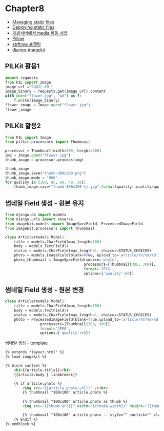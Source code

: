 # Chapter8

* [Managing static files](https://docs.djangoproject.com/en/2.1/howto/static-files/)
* [Deploying static files](https://docs.djangoproject.com/en/2.1/howto/static-files/deployment/)
* [개발서버에서 media 파일 서빙](https://github.com/django/django/blob/master/django/conf/urls/static.py)
* [Pillow](https://pillow.readthedocs.io/en/5.2.x/)
* [strftime 포맷팅](https://docs.python.org/3/library/time.html#time.strftime)
* [django-imagekit](https://github.com/matthewwithanm/django-imagekit/blob/develop/imagekit/generatorlibrary.py#L13)

PILKit 활용1
---
~~~python
import requests
from PIL import Image
image_url ="이미지 URL"
image_binary = requests.get(image_url).content
with open("flower.jpg", "wb") as f:
	f.write(image_binary)
flower_image = Image.open("flower.jpg")
flower_image
~~~
PILKit 활용2
---
~~~python
from PIL import Image
from pilkit.processors import Thumbnail

processor = Thumbnail(width=300, height=300)
img = Image.open("flower.jpg")
thumb_image = processor.process(img)

thumb_image
thumb_image.save("thumb-300x300.png")
thumb_image.mode = 'RGB'
for quality in [100, 80, 60, 40, 20]:
	thumb_image.save("thumb-300x300-{}.jpg".format(quality),quality=quality)
~~~
썸네일 Field 생성 - 원본 유지
---
~~~python
from django.db import models
from django.urls import reverse
from imagekit.models import ImageSpecField, ProcessedImageField
from imagekit.processors import Thumbnail

class Article(models.Model):
    title = models.CharField(max_length=100)
    body = models.TextField()
    status = models.CharField(max_length=1, choices=STATUS_CHOICES)
    photo = models.ImageField(blank=True, upload_to='article/%Y/%m/%d')
    photo_thumbnail = ImageSpecField(source='photo',
                                    processors=[Thumbnail(300, 300)],
                                    format='JPEG',
                                    options={'quality':60})

~~~
썸네일 Field 생성 - 원본 변경
---
~~~python
class Article(models.Model):
    title = models.CharField(max_length=100)
    body = models.TextField()
    status = models.CharField(max_length=1, choices=STATUS_CHOICES)
    photo = ProcessedImageField(blank=True,upload_to='article/%Y/%m/%d', 
                processors=[Thumbnail(300, 300)],
                format='JPEG',
                options={'quality':60})
~~~
썸네일 생성 - template
~~~html
{% extends "layout.html" %}
{% load imagekit %}

{% block content %}
    <h1>{{article.title}}</h1>
    {{article.body | linebreaks}}

    {% if article.photo %}
        <img src="{{article.photo.url}}" /><br>
        {% thumbnail "100x100" article.photo %}
        
        {% thumbnail "100x100" article.photo as thumb %}
        <img src="{{thumb.url}}" width="{{thumb.width}}" height="{{thumb.height}}" />

        {% thumbnail "100x100" article.photo -- style="" onclick="" class=""  %}
    {% endif %}
{% endblock %}
~~~
